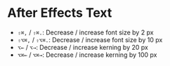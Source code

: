 # After Effects Text

- `⇧⌘,` / `⇧⌘.`: Decrease / increase font size by 2 px
- `⇧⌥⌘,` / `⇧⌥⌘.`: Decrease / increase font size by 10 px
- `⌥←` / `⌥→`: Decrease / increase kerning by 20 px
- `⌥⌘←` / `⌥⌘→`: Decrease / increase kerning by 100 px

